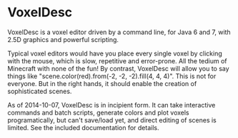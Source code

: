 VoxelDesc
=========

VoxelDesc is a voxel editor driven by a command line, for Java 6 and 7, with 2.5D graphics and powerful scripting.

Typical voxel editors would have you place every single voxel by clicking with the mouse, which is slow, repetitive and error-prone. All the tedium of Minecraft with none of the fun! By contrast, VoxelDesc will allow you to say things like "scene.color(red).from(-2, -2, -2).fill(4, 4, 4)". This is not for everyone. But in the right hands, it should enable the creation of sophisticated scenes.

As of 2014-10-07, VoxelDesc is in incipient form. It can take interactive commands and batch scripts, generate colors and plot voxels programatically, but can't save/load yet, and direct editing of scenes is limited. See the included documentation for details.
